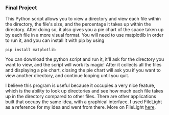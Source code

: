 
### Final Project

This Python script allows you to view a directory and view each file within the directory, the file's size, and the percentage it takes up within the directory. After doing so, it also gives you a pie chart of the space taken up by each file in a more visual format. You will need to use matplotlib in order to run it, and you can install it with pip by using

```
pip install matplotlib
```

You can download the python script and run it, it'll ask for the directory you want to view, and the script will work its magic! After it collects all the files and displaying a pie chart, closing the pie chart will ask you if you want to view another directory, and continue looping until you quit.

I believe this program is useful because it occupies a very nice feature, which is the ability to look up directories and see how much each file takes up in the directory compared to other files. There are other applications built that occupy the same idea, with a graphical interface. I used FileLight as a reference for my idea and went from there. More on FileLight [here](https://apps.kde.org/filelight/).
